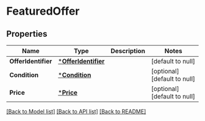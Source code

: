 # FeaturedOffer

## Properties
Name | Type | Description | Notes
------------ | ------------- | ------------- | -------------
**OfferIdentifier** | [***OfferIdentifier**](OfferIdentifier.md) |  | [default to null]
**Condition** | [***Condition**](Condition.md) |  | [optional] [default to null]
**Price** | [***Price**](Price.md) |  | [optional] [default to null]

[[Back to Model list]](../README.md#documentation-for-models) [[Back to API list]](../README.md#documentation-for-api-endpoints) [[Back to README]](../README.md)

